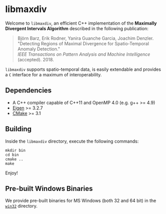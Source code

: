 libmaxdiv
=========

Welcome to `libmaxdiv`, an efficient C++ implementation of the **Maximally Divergent Intervals Algorithm**
described in the following publication:

> Björn Barz, Erik Rodner, Yanira Guanche Garcia, Joachim Denzler.  
> "Detecting Regions of Maximal Divergence for Spatio-Temporal Anomaly Detection."  
> *IEEE Transactions on Pattern Analysis and Machine Intelligence* (accepted). 2018.

`libmaxdiv` supports spatio-temporal data, is easily extendable and provides a `C` interface for a
maximum of interoperability.


Dependencies
------------

- A C++ compiler capable of C++11 and OpenMP 4.0 (e.g. g++ >= 4.9)
- [Eigen](http://eigen.tuxfamily.org/) >= 3.2.7
- [CMake](https://cmake.org/) >= 3.1


Building
--------

Inside the `libmaxdiv` directory, execute the following commands:

    mkdir bin
    cd bin
    cmake ..
    make

Enjoy!


Pre-built Windows Binaries
--------------------------

We provide pre-built binaries for MS Windows (both 32 and 64 bit) in the [`win32`](..\..\win32) directory.